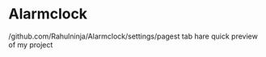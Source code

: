 # Alarmclock
/github.com/Rahulninja/Alarmclock/settings/pagest tab hare quick preview of my project
